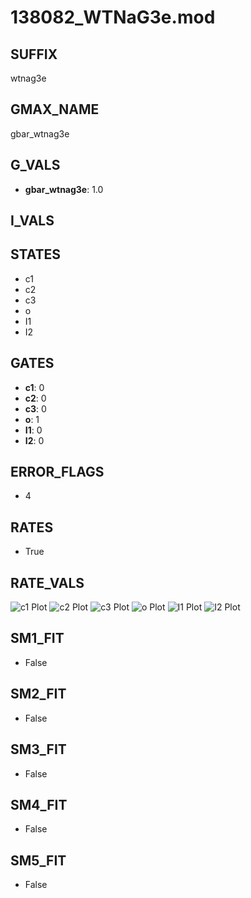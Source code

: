 # 138082_WTNaG3e.mod

## SUFFIX

wtnag3e

## GMAX_NAME

gbar_wtnag3e

## G_VALS

- **gbar_wtnag3e**: 1.0

## I_VALS


## STATES

- c1
- c2
- c3
- o
- I1
- I2

## GATES

- **c1**: 0
- **c2**: 0
- **c3**: 0
- **o**: 1
- **I1**: 0
- **I2**: 0

## ERROR_FLAGS

- 4

## RATES

- True

## RATE_VALS

![c1 Plot](/Users/pbozelos/Dropbox/icg-Chai-Panos/supermodels/output_markdown_files/Na/138082_WTNaG3e.mod/images/c1.png)
![c2 Plot](/Users/pbozelos/Dropbox/icg-Chai-Panos/supermodels/output_markdown_files/Na/138082_WTNaG3e.mod/images/c2.png)
![c3 Plot](/Users/pbozelos/Dropbox/icg-Chai-Panos/supermodels/output_markdown_files/Na/138082_WTNaG3e.mod/images/c3.png)
![o Plot](/Users/pbozelos/Dropbox/icg-Chai-Panos/supermodels/output_markdown_files/Na/138082_WTNaG3e.mod/images/o.png)
![I1 Plot](/Users/pbozelos/Dropbox/icg-Chai-Panos/supermodels/output_markdown_files/Na/138082_WTNaG3e.mod/images/I1.png)
![I2 Plot](/Users/pbozelos/Dropbox/icg-Chai-Panos/supermodels/output_markdown_files/Na/138082_WTNaG3e.mod/images/I2.png)

## SM1_FIT

- False

## SM2_FIT

- False

## SM3_FIT

- False

## SM4_FIT

- False

## SM5_FIT

- False


